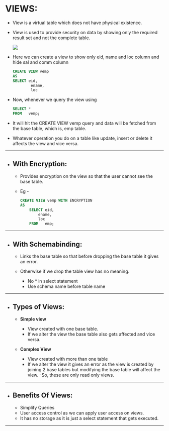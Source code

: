 # **VIEWS:**

- View is a virtual table which does not have physical existence.

- View is used to provide security on data by showing only the required result set and not the complete table.

    **![](https://lh5.googleusercontent.com/FIT4gar3LP6cXoL4fLbRbKel6tsR99egyxvRzaVrlJsxrsc2uBZu0d971TIfiM_Vdj8KyWud-7gnmoPS61_aGob2KV9BS_flm9e8qajuKtb4qwuOi4_sUyfC73m71cqCZBiSrF7-cuhY0HoN7t0-jw)**

- Here we can create a view to show only eid, name and loc column and hide sal and comm column

    ```sql
    CREATE VIEW vemp 
    AS 
    SELECT eid, 
            ename, 
            loc 
    ```

- Now, whenever we query the view using
  
    ```sql
    SELECT * 
    FROM   vemp; 
    ```

- It will hit the CREATE VIEW vemp query and data will be fetched from the base table, which is, emp table.

- Whatever operation you do on a table like update, insert or delete it affects the view and vice versa.

---

- ## **With Encryption:**

  - Provides encryption on the view so that the user cannot see the base table.
  - Eg -

    ```sql
    CREATE VIEW vemp WITH ENCRYPTION
    AS 
        SELECT eid, 
            ename, 
            loc 
        FROM   emp; 
    ```

---

- ## **With Schemabinding:**

  - Links the base table so that before dropping the base table it gives an error.
  - Otherwise if we drop the table view has no meaning.
  
    - No * in select statement  
    - Use schema name before table name

---

- ## **Types of Views:**

  - **Simple view**

    - View created with one base table.
    - If we alter the view the base table also gets affected and vice versa.

  - **Complex View**

    - View created with more than one table
    - If we alter the view it gives an error as the view is created by joining 2 base tables but modifying the base table will affect the view.
    -So, these are only read only views.

---

- ## **Benefits Of Views:**

  - Simplify Queries
  - User access control as we can apply user access on views.
  - It has no storage as it is just a select statement that gets executed.

---